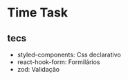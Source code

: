 # Time Task

## tecs

- styled-components: Css declarativo
- react-hook-form: Formilários 
- zod: Validação